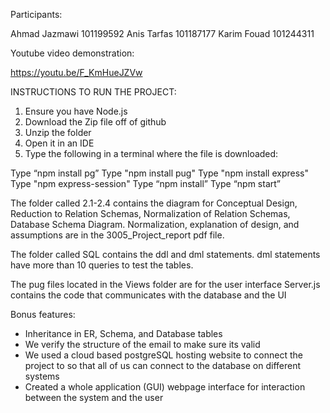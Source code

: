 Participants: 

Ahmad Jazmawi  101199592
Anis Tarfas 101187177 
Karim Fouad 101244311


Youtube video demonstration: 

https://youtu.be/F_KmHueJZVw

INSTRUCTIONS TO RUN THE PROJECT:

1. Ensure you have Node.js
2. Download the Zip file off of github
3. Unzip the folder
4. Open it in an IDE
5. Type the following in a terminal where the file is downloaded:

Type “npm install pg”
Type "npm install pug"
Type "npm install express"
Type "npm express-session"
Type “npm install”
Type “npm start”



The folder called 2.1-2.4 contains the diagram for Conceptual Design, Reduction to Relation Schemas, Normalization of Relation Schemas, Database Schema Diagram. Normalization, explanation of design, and assumptions are in the 3005_Project_report pdf file.

The folder called SQL contains the ddl and dml statements. dml statements have more than 10 queries to test the tables.


The pug files located in the Views folder are for the user interface
Server.js contains the code that communicates with the database and the UI

Bonus features: 
* Inheritance in ER, Schema, and Database tables
* We verify the structure of the email to make sure its valid
* We used a cloud based postgreSQL hosting website to connect the project to so that all of us can connect to the database on different systems
* Created a whole application (GUI) webpage interface for interaction between the system and the user 

